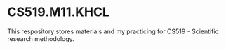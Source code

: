 # CS519.M11.KHCL 
This respository stores materials and my practicing for CS519 - Scientific research methodology.
